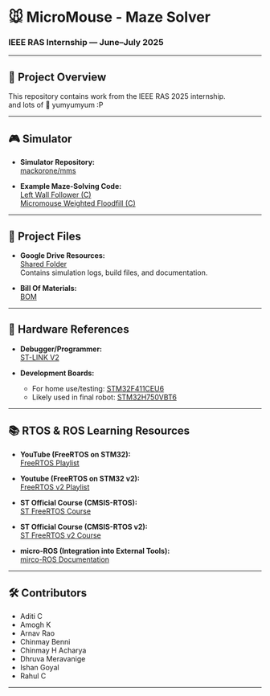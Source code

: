 # 🐭 MicroMouse - Maze Solver  
### IEEE RAS Internship — June–July 2025

---

## 🧠 Project Overview  
This repository contains work from the IEEE RAS 2025 internship.   
and lots of 🥐 yumyumyum :P


---

## 🎮 Simulator

- **Simulator Repository:**  
  [mackorone/mms](https://github.com/mackorone/mms)

- **Example Maze-Solving Code:**  
  [Left Wall Follower (C)](https://github.com/mackorone/mms-c)   
  [Micromouse Weighted Floodfill (C)](https://github.com/matthew-chandler/micromouse-weighted-floodfill)

---

## 📁 Project Files

- **Google Drive Resources:**  
  [Shared Folder](https://drive.google.com/drive/folders/18SRcX6nj17iVsXRD_xhRO2HTyBlENPvE?usp=drive_link)  
  Contains simulation logs, build files, and documentation.
  
- **Bill Of Materials:**  
  [BOM](https://docs.google.com/spreadsheets/d/1T0EteWZO8CSZPwTgxqjVJHs3jyYLGG4-t0eAX2nBYZw/edit?gid=0#gid=0)  

---

## 🔌 Hardware References

- **Debugger/Programmer:**  
  [ST-LINK V2](https://robu.in/product/st-link-v2-in-circuit-debugger-programmer-for-stm8-and-stm32/)

- **Development Boards:**  
  - For home use/testing: [STM32F411CEU6](https://robu.in/product/stm32f411ceu6-minimum-system-board-microcomputer-stm32-arm-core-board/)  
  - Likely used in final robot: [STM32H750VBT6](https://robu.in/product/weact-studio-stm32h750vbt6-lcd-demo-board-core-development-board/)

---

## 📚 RTOS & ROS Learning Resources

- **YouTube (FreeRTOS on STM32):**  
  [FreeRTOS Playlist](https://youtube.com/playlist?list=PLnMKNibPkDnFeFV4eBfDQ9e5IrGL_dx1Q&si=JjWMX56bLuGtjz4B)

- **Youtube (FreeRTOS on STM32 v2):**  
  [FreeRTOS v2 Playlist](https://youtube.com/playlist?list=PLnMKNibPkDnExrAsDpjjF1PsvtoAIBquX&si=qIakqk5zF4jt3kTV)

- **ST Official Course (CMSIS-RTOS):**  
  [ST FreeRTOS Course](https://www.st.com/content/st_com/en/support/learning/stm32-education/stm32-moocs/FreeRTOS_on_STM32_MOOC.html)

- **ST Official Course (CMSIS-RTOS v2):**  
  [ST FreeRTOS v2 Course](https://www.st.com/content/st_com/en/support/learning/stm32-education/stm32-moocs/freertos-common-microcontroller-software-interface-standard-osv2.html)

- **micro-ROS (Integration into External Tools):**  
  [mirco-ROS Documentation](https://micro.ros.org/docs/overview/ext_tools/)

---

## 🛠️ Contributors
- Aditi C
- Amogh K
- Arnav Rao
- Chinmay Benni
- Chinmay H Acharya
- Dhruva Meravanige
- Ishan Goyal
- Rahul C

---

